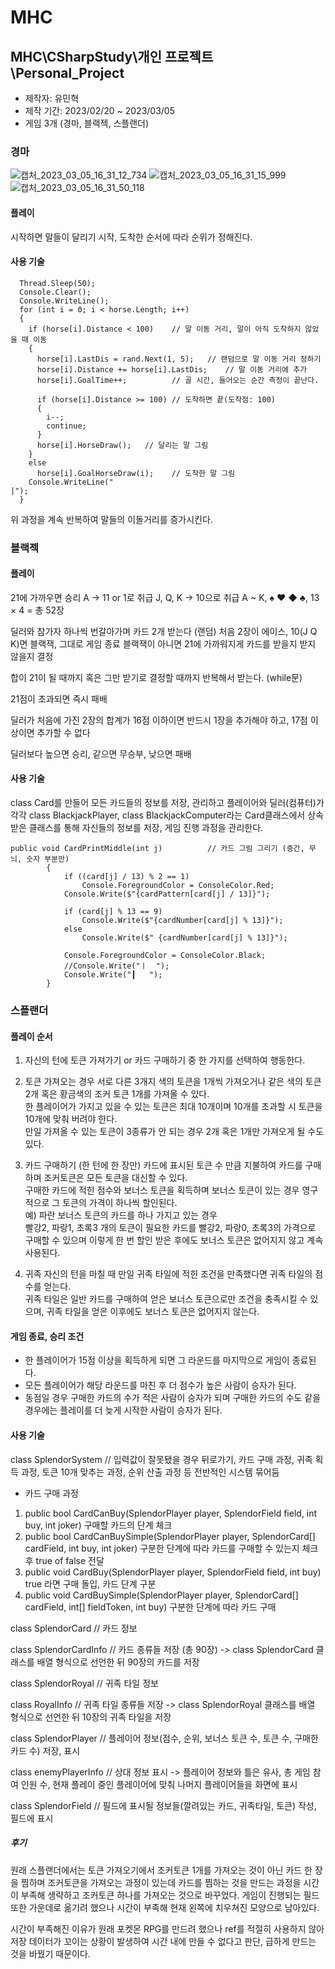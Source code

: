 # MHC

## MHC\CSharpStudy\개인 프로젝트\Personal_Project
- 제작자: 유민혁
- 제작 기간: 2023/02/20 ~ 2023/03/05
- 게임 3개 (경마, 블랙젝, 스플랜더)

### 경마
![캡처_2023_03_05_16_31_12_734](https://user-images.githubusercontent.com/58595212/222947844-d233bddb-dc87-44f9-9d40-eaa0aaf85b0f.png)
![캡처_2023_03_05_16_31_15_999](https://user-images.githubusercontent.com/58595212/222947853-2fdbec81-85f9-421e-896f-6776ded73367.png)
![캡처_2023_03_05_16_31_50_118](https://user-images.githubusercontent.com/58595212/222947874-4449155f-65ea-4f95-badb-2e405b902ac9.png)

#### 플레이
시작하면 말들이 달리기 시작, 도착한 순서에 따라 순위가 정해진다.

#### 사용 기술

```
  Thread.Sleep(50);
  Console.Clear();
  Console.WriteLine();
  for (int i = 0; i < horse.Length; i++)
  {
    if (horse[i].Distance < 100)    // 말 이동 거리, 말이 아직 도착하지 않았을 때 이동
    {
      horse[i].LastDis = rand.Next(1, 5);   // 랜덤으로 말 이동 거리 정하기
      horse[i].Distance += horse[i].LastDis;    // 말 이동 거리에 추가
      horse[i].GoalTime++;          // 골 시간, 들어오는 순간 측정이 끝난다.

      if (horse[i].Distance >= 100) // 도착하면 끝(도착점: 100)
      {
        i--;
        continue;
      }
      horse[i].HorseDraw();   // 달리는 말 그림
    }
    else
      horse[i].GoalHorseDraw(i);    // 도착한 말 그림
    Console.WriteLine("                                                                                                         |");
  }
```
위 과정을 계속 반복하여 말들의 이돌거리를 증가시킨다.


### 블랙젝
#### 플레이
21에 가까우면 승리
A -> 11 or 1로 취급
J, Q, K -> 10으로 취급
A ~ K, ♠︎ ♥︎ ◆ ♣︎, 13 × 4 = 총 52장

딜러와 참가자 하나씩 번갈아가며 카드 2개 받는다 (랜덤)
처음 2장이 에이스, 10(J Q K)면 블랙잭, 그대로 게임 종료
블랙잭이 아니면 21에 가까워지게 카드를 받을지 받지 않을지 결정

합이 21이 될 때까지 혹은 그만 받기로 결정할 때까지 반복해서 받는다. (while문)

21점이 초과되면 즉시 패배

딜러가 처음에 가진 2장의 합계가 16점 이하이면 
반드시 1장을 추가해야 하고, 17점 이상이면 추가할 수 없다

딜러보다 높으면 승리, 같으면 무승부, 낮으면 패배

#### 사용 기술
class Card를 만들어 모든 카드들의 정보를 저장, 관리하고
플레이어와 딜러(컴퓨터)가 각각 class BlackjackPlayer, class BlackjackComputer라는 Card클래스에서 상속받은 클래스를 통해 자신들의 정보를 저장, 게임 진행 과정을 관리한다.

```
public void CardPrintMiddle(int j)          // 카드 그림 그리기 (중간, 무늬, 숫자 부분만)
        {
            if ((card[j] / 13) % 2 == 1)
                Console.ForegroundColor = ConsoleColor.Red;
            Console.Write($"{cardPattern[card[j] / 13]}");

            if (card[j] % 13 == 9)
                Console.Write($"{cardNumber[card[j] % 13]}");
            else
                Console.Write($" {cardNumber[card[j] % 13]}");

            Console.ForegroundColor = ConsoleColor.Black;
            //Console.Write("ㅣ  ");
            Console.Write("┃   ");
        }
```

### 스플랜더
#### 플레이 순서
1. 자신의 턴에 토큰 가져가기 or 카드 구매하기 중 한 가지를 선택하여 행동한다.

2. 토큰 가져오는 경우
  서로 다른 3개지 색의 토큰을 1개씩 가져오거나 같은 색의 토큰 2개 혹은 황금색의 조커 토큰 1개를 가져올 수 있다.\
	한 플레이어가 가지고 있을 수 있는 토큰은 최대 10개이며 10개를 초과할 시 토큰을 10개에 맞춰 버려야 한다.\
	만일 가져올 수 있는 토큰이 3종류가 안 되는 경우 2개 혹은 1개만 가져오게 될 수도 있다.

3. 카드 구매하기 (한 턴에 한 장만)
	카드에 표시된 토큰 수 만큼 지불하여 카드를 구매하며 조커토큰은 모든 토큰을 대신할 수 있다.\
	구매한 카드에 적힌 점수와 보너스 토큰을 획득하며 보너스 토큰이 있는 경우 영구적으로 그 토큰의 가격이 하나씩 할인된다.\
	예) 파란 보너스 토큰의 카드를 하나 가지고 있는 경우 \
	빨강2, 파랑1, 초록3 개의 토큰이 필요한 카드를 빨강2, 파랑0, 초록3의 가격으로 
	구매할 수 있으며 이렇게 한 번 할인 받은 후에도 보너스 토큰은 없어지지 않고 계속 사용된다.

4. 귀족
	자신의 턴을 마칠 때 만일 귀족 타일에 적힌 조건을 만족했다면 귀족 타일의 점수를 얻는다.\
	귀족 타일은 일반 카드를 구매하여 얻은 보너스 토큰으로만 조건을 충족시킬 수 있으며, 귀족 타일을 얻은 이후에도 보너스 토큰은 없어지지 않는다.

#### 게임 종료, 승리 조건
 - 한 플레이어가 15점 이상을 획득하게 되면 그 라운드를 마지막으로 게임이 종료된다.
 - 모든 플레이어가 해당 라운드를 마친 후 더 점수가 높은 사람이 승자가 된다.
 - 동점일 경우 구매한 카드의 수가 적은 사람이 승자가 되며 구매한 카드의 수도 같을 경우에는 플레이를 더 늦게 시작한 사람이 승자가 된다.

#### 사용 기술
class SplendorSystem    // 입력값이 잘못됐을 경우 뒤로가기, 카드 구매 과정, 귀족 획득 과정, 토큰 10개 맞추는 과정, 순위 산출 과정 등 전반적인 시스템 묶어둠
 - 카드 구매 과정
 1. public bool CardCanBuy(SplendorPlayer player, SplendorField field, int buy, int joker) 구매할 카드의 단계 체크
 2. public bool CardCanBuySimple(SplendorPlayer player, SplendorCard[] cardField, int buy,  int joker) 구분한 단계에 따라 카드를 구매할 수 있는지 체크 후 true of false 전달
 3. public void CardBuy(SplendorPlayer player, SplendorField field, int buy) true 라면 구매 돌입, 카드 단계 구분
 4. public void CardBuySimple(SplendorPlayer player, SplendorCard[] cardField, int[] fieldToken, int buy) 구분한 단계에 따라 카드 구매

class SplendorCard      // 카드 정보

class SplendorCardInfo  // 카드 종류들 저장 (총 90장)  -> class SplendorCard 클래스를 배열 형식으로 선언한 뒤 90장의 카드를 저장

class SplendorRoyal     // 귀족 타일 정보

class RoyalInfo         // 귀족 타일 종류들 저장  -> class SplendorRoyal 클래스를 배열 형식으로 선언한 뒤 10장의 귀족 타일을 저장

class SplendorPlayer    // 플레이어 정보(점수, 순위, 보너스 토큰 수, 토큰 수, 구매한 카드 수) 저장, 표시

class enemyPlayerInfo   // 상대 정보 표시  -> 플레이어 정보와 틀은 유사, 총 게임 참여 인원 수, 현재 플레이 중인 플레이어에 맞춰 나머지 플레이어들을 화면에 표시

class SplendorField     // 필드에 표시될 정보들(깔려있는 카드, 귀족타일, 토큰) 작성, 필드에 표시

##### 후기
원래 스플랜더에서는 토큰 가져오기에서 조커토큰 1개를 가져오는 것이 아닌 카드 한 장을 찜하며 조커토큰을 가져오는 과정이 있는데
카드를 찜하는 것을 만드는 과정을 시간이 부족해 생략하고 조커토큰 하나를 가져오는 것으로 바꾸었다.
게임이 진행되는 필드 또한 가운데로 옮기려 했으나 시간이 부족해 현재 왼쪽에 치우쳐진 모양으로 남아있다. 

시간이 부족해진 이유가 원래 포켓몬 RPG를 만드려 했으나 ref를 적절히 사용하지 않아 저장 데이터가 꼬이는 상황이 발생하여 시간 내에 만들 수 없다고 판단, 급하게 만드는 것을 바꿨기 때문이다.


